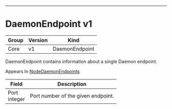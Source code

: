 

-----------
# DaemonEndpoint v1



Group        | Version     | Kind
------------ | ---------- | -----------
Core | v1 | DaemonEndpoint







DaemonEndpoint contains information about a single Daemon endpoint.

<aside class="notice">
Appears In <a href="#nodedaemonendpoints-v1">NodeDaemonEndpoints</a> </aside>

Field        | Description
------------ | -----------
Port <br /> integer | Port number of the given endpoint.






